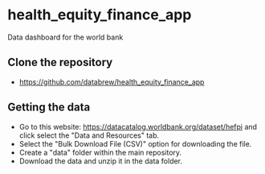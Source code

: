 # health_equity_finance_app
Data dashboard for the world bank

## Clone the repository

- https://github.com/databrew/health_equity_finance_app

## Getting the data

- Go to this website: https://datacatalog.worldbank.org/dataset/hefpi and click select the "Data and Resources" tab. 
- Select the "Bulk Download File (CSV)" option for downloading the file. 
- Create a "data" folder within the main repository.
- Download the data and unzip it in the data folder. 
